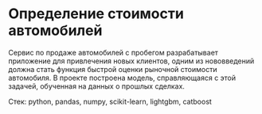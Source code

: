 # Определение стоимости автомобилей

Сервис по продаже автомобилей с пробегом  разрабатывает приложение для привлечения новых клиентов, одним из нововведений должна стать функция быстрой оценки рыночной стоимости автомобиля. В проекте построена модель, справляющаяся с этой задачей, обученная на данных о прошлых сделках.

Стек: python, pandas, numpy, scikit-learn, lightgbm, catboost
